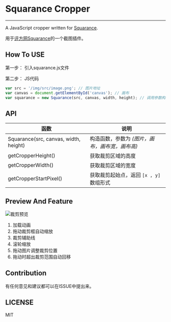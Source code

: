 # Squarance Cropper
--------

A JavaScript cropper written for [Squarance](http://www.squarance.com/).

用于[评方网Squarance](http://www.squarance.com/)的一个截图插件。

## How To USE

第一步： 引入squarance.js文件

第二步： JS代码

```JavaScript
var src = '/img/src/image.png'; // 图片地址
var canvas = document.getElementById('canvas'); // 画布
var squarance = new Squarance(src, canvas, width, height); // 调用参数构造
```

## API

| 函数 | 说明 |
| ------| ------ |
| Squarance(src, canvas, width, height) | 构造函数，参数为 _(图片，画布，画布宽，画布高)_ |
| getCropperHeight() | 获取裁剪区域的高度 |
| getCropperWidth() | 获取裁剪区域的宽度 |
| getCropperStartPixel() | 获取裁剪起始点，返回 `[x , y]` 数组形式 |

## Preview And Feature

![裁剪预览](cropper.gif)

1. 加载动画
2. 拖动裁剪框自动缩放
3. 裁剪辅助线
4. 滚轮缩放
5. 拖动图片调整裁剪位置
6. 拖动时超出裁剪范围自动回移

## Contribution

有任何意见和建议都可以在ISSUE中提出来。

## LICENSE

MIT
